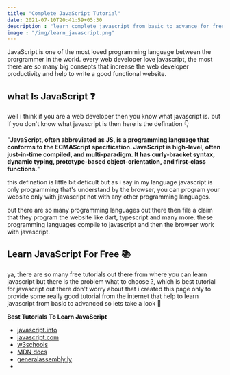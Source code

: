 ```yaml
---
title: "Complete JavaScript Tutorial"
date: 2021-07-10T20:41:59+05:30
description : "learn complete javascript from basic to advance for free"
image : "/img/learn_javascript.png"
---
```


JavaScript is one of the most loved programming language between the prorgrammer in the world. every web developer love javascript, the most there are so many big consepts that increase the web developer productivity and help to write a good functional website.

## what Is JavaScript ❓

well i think if you are a web developer then you know what javascript is. but if you don't know what javascript is then here is the defination 👇

"**JavaScript, often abbreviated as JS, is a programming language that conforms to the ECMAScript specification. JavaScript is high-level, often just-in-time compiled, and multi-paradigm. It has curly-bracket syntax, dynamic typing, prototype-based object-orientation, and first-class functions.**"

this defination is little bit deficult but as i say in my language javascript is only programming that's understand by the browser, you can program your website only with javascript not with any other programming languages. 

but there are so many programming languages out there then file a claim that they program the website like dart, typescript and many more. these programming languages compile to javascript and then the browser work with javascript.

## Learn JavaScript For Free 📚

ya, there are so many free tutorials out there from where you can learn javascript but there is the problem what to choose ?, which is best tutorial for javascript out there don't worry about that i created this page only to provide some really good tutorial from the internet that help to learn javascript from basic to advanced so lets take a look 👀

**Best Tutorials To Learn JavaScript**

* [javascript.info](https://javascript.info)
* [javascript.com](https://javascript.com)
* [w3schools](https://www.w3schools.com/js/default.asp)
* [MDN docs](https://developer.mozilla.org/en-US/docs/Web/JavaScript)
* [generalassembly.ly](https://dash.generalassemb.ly/)
* 